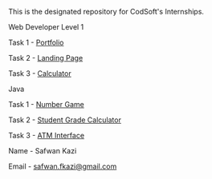 This is the designated repository for CodSoft's Internships.

Web Developer Level 1

Task 1 - [Portfolio](https://github.com/Saf-One/CodSoft/tree/main/Web%20Development/Portfolio)

Task 2 - [Landing Page](https://github.com/Saf-One/CodSoft/tree/main/Web%20Development/Landing%20Page)

Task 3 - [Calculator](https://github.com/Saf-One/CodSoft/tree/main/Web%20Development/Calculator)


Java

Task 1 - [Number Game](https://github.com/Saf-One/CodSoft/tree/main/Java/Number%20Game)

Task 2 - [Student Grade Calculator](https://github.com/Saf-One/CodSoft/tree/main/Java/Student%20Grade%20Calculator)

Task 3 - [ATM Interface](https://github.com/Saf-One/CodSoft/tree/main/Java/ATM%20Interface)

Name - Safwan Kazi

Email - safwan.fkazi@gmail.com
